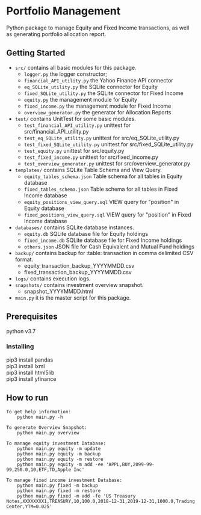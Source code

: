 # Portfolio Management

Python package to manage Equity and Fixed Income transactions, as well as generating portfolio allocation report.

## Getting Started

* `src/` contains all basic modules for this package.
	* `logger.py` the logger constructor;
	* `financial_API_utility.py` the Yahoo Finance API connector
	* `eq_SQLite_utility.py` the SQLite connector for Equity
	* `fixed_SQLite_utility.py`  the SQLite connector for Fixed Income
	* `equity.py` the management module for Equity
	* `fixed_income.py` the management module for Fixed Income
	* `overview_generator.py` the generator for Allocation Reports
* `test/` contains UnitTest for some basic modules.
	* `test_financial_API_utility.py` unittest for src/financial_API_utility.py
	* `test_eq_SQLite_utility.py` unittest for src/eq_SQLite_utility.py
	* `test_fixed_SQLite_utility.py` unittest for src/fixed_SQLite_utility.py
	* `test_equity.py` unittest for src/equity.py
	* `test_fixed_income.py` unittest for src/fixed_income.py
	* `test_overview_generator.py` unittest for src/overview_generator.py
* `templates/` contains SQLite Table Schema and View Query.
	* `equity_tables_schema.json` Table schema for all tables in Equity database
	* `fixed_tables_schema.json` Table schema for all tables in Fixed Income database
	* `equity_positions_view_query.sql` VIEW query for "position" in Equity database 
	* `fixed_positions_view_query.sql` VIEW query for "position" in Fixed Income database
* `databases/` contains SQLite database instances.
	* `equity.db` SQLite database file for Equity holdings
	* `fixed_income.db` SQLite database file for Fixed Income holdings
	* `others.json` JSON file for Cash Equivalent and Mutual Fund holdings
* `backup/` contains backup for :table: transaction in comma delimited CSV format.
	* equity_transaction_backup_YYYYMMDD.csv
	* fixed_transaction_backup_YYYYMMDD.csv
* `logs/` contains execution logs.
* `snapshots/` contains investment overview snapshot.
	* snapshot_YYYYMMDD.html
* `main.py` it is the master script for this package.


## Prerequisites

python v3.7

### Installing

pip3 install pandas  
pip3 install lxml  
pip3 install html5lib  
pip3 install yfinance


## How to run

    To get help information:
        python main.py -h

    To generate Overview Snapshot:
        python main.py overview

    To manage equity investment Database:
        python main.py equity -m update
        python main.py equity -m backup
        python main.py equity -m restore
        python main.py equity -m add -ee 'APPL,BUY,2099-99-99,250.0,10,ETF,TD,Apple Inc'

    To manage fixed income investment Database:
        python main.py fixed -m backup
        python main.py fixed -m restore
        python main.py fixed -m add -fe 'US Treasury Notes,XXXXXXXX1,TREASURY,10,100.0,2018-12-31,2019-12-31,1000.0,Trading Center,YTM=0.025'
     